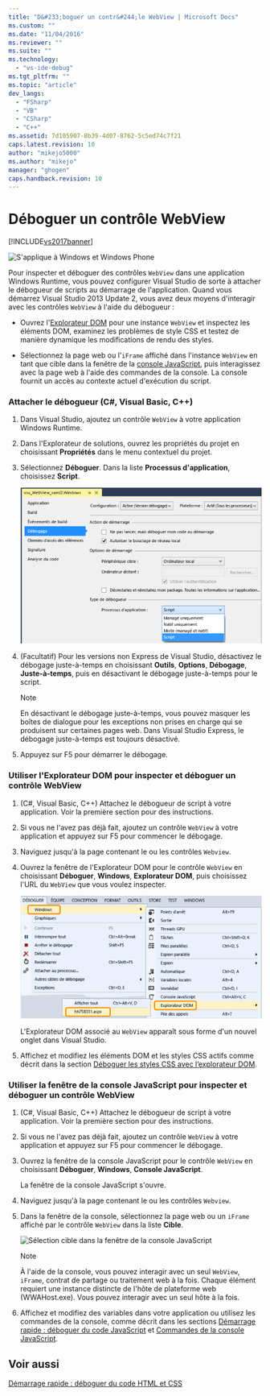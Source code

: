 ```yaml
---
title: "D&#233;boguer un contr&#244;le WebView | Microsoft Docs"
ms.custom: ""
ms.date: "11/04/2016"
ms.reviewer: ""
ms.suite: ""
ms.technology: 
  - "vs-ide-debug"
ms.tgt_pltfrm: ""
ms.topic: "article"
dev_langs: 
  - "FSharp"
  - "VB"
  - "CSharp"
  - "C++"
ms.assetid: 7d105907-8b39-4d07-8762-5c5ed74c7f21
caps.latest.revision: 10
author: "mikejo5000"
ms.author: "mikejo"
manager: "ghogen"
caps.handback.revision: 10
---
```

# D&#233;boguer un contr&#244;le WebView
[!INCLUDE[vs2017banner](../code-quality/includes/vs2017banner.md)]

![S'applique à Windows et Windows Phone](../debugger/media/windows_and_phone_content.png "windows\_and\_phone\_content")  
  
 Pour inspecter et déboguer des contrôles `WebView` dans une application Windows Runtime, vous pouvez configurer Visual Studio de sorte à attacher le débogueur de scripts au démarrage de l'application.  Quand vous démarrez Visual Studio 2013 Update 2, vous avez deux moyens d'interagir avec les contrôles `WebView` à l'aide du débogueur :  
  
-   Ouvrez l'[Explorateur DOM](../debugger/quickstart-debug-html-and-css.md) pour une instance `WebView` et inspectez les éléments DOM, examinez les problèmes de style CSS et testez de manière dynamique les modifications de rendu des styles.  
  
-   Sélectionnez la page web ou l'`iFrame` affiché dans l'instance `WebView` en tant que cible dans la fenêtre de la [console JavaScript](../debugger/javascript-console-commands.md), puis interagissez avec la page web à l'aide des commandes de la console.  La console fournit un accès au contexte actuel d'exécution du script.  
  
### Attacher le débogueur \(C\#, Visual Basic, C\+\+\)  
  
1.  Dans Visual Studio, ajoutez un contrôle `WebView` à votre application Windows Runtime.  
  
2.  Dans l'Explorateur de solutions, ouvrez les propriétés du projet en choisissant **Propriétés** dans le menu contextuel du projet.  
  
3.  Sélectionnez **Déboguer**.  Dans la liste **Processus d'application**, choisissez **Script**.  
  
     ![Attacher le débogueur de scripts](../debugger/media/js_dom_webview_script_debugger.png "JS\_DOM\_WebView\_Script\_Debugger")  
  
4.  \(Facultatif\) Pour les versions non Express de Visual Studio, désactivez le débogage juste\-à\-temps en choisissant **Outils**, **Options**, **Débogage**, **Juste\-à\-temps**, puis en désactivant le débogage juste\-à\-temps pour le script.  
  
    > [!NOTE]
    >  En désactivant le débogage juste\-à\-temps, vous pouvez masquer les boîtes de dialogue pour les exceptions non prises en charge qui se produisent sur certaines pages web.  Dans Visual Studio Express, le débogage juste\-à\-temps est toujours désactivé.  
  
5.  Appuyez sur F5 pour démarrer le débogage.  
  
### Utiliser l'Explorateur DOM pour inspecter et déboguer un contrôle WebView  
  
1.  \(C\#, Visual Basic, C\+\+\) Attachez le débogueur de script à votre application.  Voir la première section pour des instructions.  
  
2.  Si vous ne l'avez pas déjà fait, ajoutez un contrôle `WebView` à votre application et appuyez sur F5 pour commencer le débogage.  
  
3.  Naviguez jusqu'à la page contenant le ou les contrôles `Webview`.  
  
4.  Ouvrez la fenêtre de l'Explorateur DOM pour le contrôle `WebView` en choisissant **Déboguer**, **Windows**, **Explorateur DOM**, puis choisissez l'URL du `WebView` que vous voulez inspecter.  
  
     ![Ouverture de l'explorateur DOM](../debugger/media/js_dom_webview.png "JS\_DOM\_WebView")  
  
     L'Explorateur DOM associé au `WebView` apparaît sous forme d'un nouvel onglet dans Visual Studio.  
  
5.  Affichez et modifiez les éléments DOM et les styles CSS actifs comme décrit dans la section [Déboguer les styles CSS avec l’explorateur DOM](../debugger/debug-css-styles-using-dom-explorer.md).  
  
### Utiliser la fenêtre de la console JavaScript pour inspecter et déboguer un contrôle WebView  
  
1.  \(C\#, Visual Basic, C\+\+\) Attachez le débogueur de script à votre application.  Voir la première section pour des instructions.  
  
2.  Si vous ne l'avez pas déjà fait, ajoutez un contrôle `WebView` à votre application et appuyez sur F5 pour commencer le débogage.  
  
3.  Ouvrez la fenêtre de la console JavaScript pour le contrôle `WebView` en choisissant **Déboguer**, **Windows**, **Console JavaScript**.  
  
     La fenêtre de la console JavaScript s'ouvre.  
  
4.  Naviguez jusqu'à la page contenant le ou les contrôles `Webview`.  
  
5.  Dans la fenêtre de la console, sélectionnez la page web ou un `iFrame` affiché par le contrôle `WebView` dans la liste **Cible**.  
  
     ![Sélection cible dans la fenêtre de la console JavaScript](../debugger/media/js_console_target.png "JS\_Console\_Target")  
  
    > [!NOTE]
    >  À l'aide de la console, vous pouvez interagir avec un seul `WebView`, `iFrame`, contrat de partage ou traitement web à la fois.  Chaque élément requiert une instance distincte de l'hôte de plateforme web \(WWAHost.exe\).  Vous pouvez interagir avec un seul hôte à la fois.  
  
6.  Affichez et modifiez des variables dans votre application ou utilisez les commandes de la console, comme décrit dans les sections [Démarrage rapide : déboguer du code JavaScript](../debugger/quickstart-debug-javascript-using-the-console.md) et [Commandes de la console JavaScript](../debugger/javascript-console-commands.md).  
  
## Voir aussi  
 [Démarrage rapide : déboguer du code HTML et CSS](../debugger/quickstart-debug-html-and-css.md)
